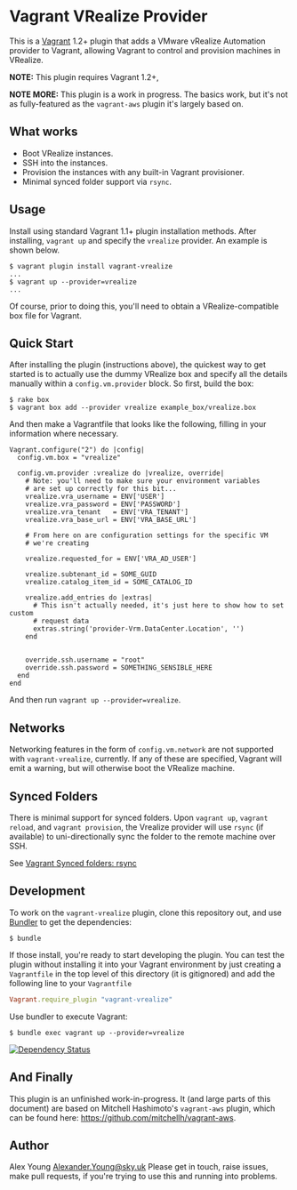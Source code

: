# Vagrant VRealize Provider

This is a [Vagrant](http://www.vagrantup.com) 1.2+ plugin that adds a VMware vRealize Automation 
provider to Vagrant, allowing Vagrant to control and provision machines in
VRealize.

**NOTE:** This plugin requires Vagrant 1.2+,

**NOTE MORE:** This plugin is a work in progress.  The basics work, but it's
not as fully-featured as the `vagrant-aws` plugin it's largely based on.

## What works

* Boot VRealize instances.
* SSH into the instances.
* Provision the instances with any built-in Vagrant provisioner.
* Minimal synced folder support via `rsync`.

## Usage

Install using standard Vagrant 1.1+ plugin installation methods. After
installing, `vagrant up` and specify the `vrealize` provider. An
example is shown below.

```
$ vagrant plugin install vagrant-vrealize
...
$ vagrant up --provider=vrealize
...
```

Of course, prior to doing this, you'll need to obtain a
VRealize-compatible box file for Vagrant.

## Quick Start

After installing the plugin (instructions above), the quickest way to get
started is to actually use the dummy VRealize box and specify all the details
manually within a `config.vm.provider` block. So first, build the box:

```
$ rake box
$ vagrant box add --provider vrealize example_box/vrealize.box
```

And then make a Vagrantfile that looks like the following, filling in
your information where necessary.

```
Vagrant.configure("2") do |config|
  config.vm.box = "vrealize"

  config.vm.provider :vrealize do |vrealize, override|
    # Note: you'll need to make sure your environment variables
    # are set up correctly for this bit...
    vrealize.vra_username = ENV['USER']
    vrealize.vra_password = ENV['PASSWORD']
    vrealize.vra_tenant   = ENV['VRA_TENANT']
    vrealize.vra_base_url = ENV['VRA_BASE_URL']

    # From here on are configuration settings for the specific VM
    # we're creating

    vrealize.requested_for = ENV['VRA_AD_USER']

    vrealize.subtenant_id = SOME_GUID
    vrealize.catalog_item_id = SOME_CATALOG_ID

    vrealize.add_entries do |extras|
      # This isn't actually needed, it's just here to show how to set custom
      # request data
      extras.string('provider-Vrm.DataCenter.Location', '')
    end


    override.ssh.username = "root"
    override.ssh.password = SOMETHING_SENSIBLE_HERE
  end
end
```

And then run `vagrant up --provider=vrealize`.

## Networks

Networking features in the form of `config.vm.network` are not
supported with `vagrant-vrealize`, currently. If any of these are
specified, Vagrant will emit a warning, but will otherwise boot
the VRealize machine.

## Synced Folders

There is minimal support for synced folders. Upon `vagrant up`,
`vagrant reload`, and `vagrant provision`, the Vrealize provider will
use `rsync` (if available) to uni-directionally sync the folder to the
remote machine over SSH.

See [Vagrant Synced folders: rsync](https://docs.vagrantup.com/v2/synced-folders/rsync.html)


## Development

To work on the `vagrant-vrealize` plugin, clone this repository out, and use
[Bundler](http://gembundler.com) to get the dependencies:

```
$ bundle
```

If those install, you're ready to start developing the plugin. You can test
the plugin without installing it into your Vagrant environment by just
creating a `Vagrantfile` in the top level of this directory (it is gitignored)
and add the following line to your `Vagrantfile`

```ruby
Vagrant.require_plugin "vagrant-vrealize"
```
Use bundler to execute Vagrant:
```
$ bundle exec vagrant up --provider=vrealize
```

[![Dependency Status](https://dependencyci.com/github/sky-uk/vagrant-vrealize/badge)](https://dependencyci.com/github/sky-uk/vagrant-vrealize)

## And Finally

This plugin is an unfinished work-in-progress. It (and large parts of
this document) are based on Mitchell Hashimoto's `vagrant-aws` plugin,
which can be found here: https://github.com/mitchellh/vagrant-aws.

## Author

Alex Young <Alexander.Young@sky.uk>
Please get in touch, raise issues, make pull requests, if you're trying to use this and running into problems.

